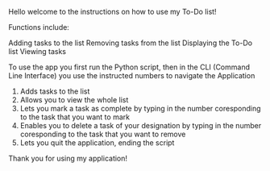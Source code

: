 Hello welcome to the instructions on how to use my To-Do list!

Functions include:

Adding tasks to the list
Removing tasks from the list
Displaying the To-Do list
Viewing tasks

To use the app you first run the Python script, then in the CLI (Command Line Interface) you use the instructed numbers to navigate the Application
1. Adds tasks to the list
2. Allows you to view the whole list
3. Lets you mark a task as complete by typing in the number coresponding to the task that you want to mark
4. Enables you to delete a task of your designation by typing in the number coresponding to the task that you want to remove
5. Lets you quit the application, ending the script

Thank you for using my application!
